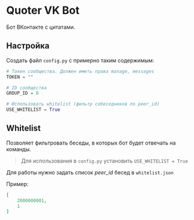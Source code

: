 # Quoter VK Bot

Бот ВКонтакте с цитатами.

## Настройка

Создать файл `config.py` с примерно таким содержимым:

```python
# Токен сообщества. Должен иметь права manage, messages
TOKEN = ""

# ID сообщества
GROUP_ID = 0

# Использовать whitelist (фильтр собеседников по peer_id)
USE_WHITELIST = True
```

## Whitelist

Позволяет фильтровать беседы, в которых бот будет отвечать на команды. 

> Для использования в `config.py` установить `USE_WHITELIST = True`

Для работы нужно задать список *peer_id* бесед в `whitelist.json`

Пример:

```json
[
    2000000001,
    1
]
```